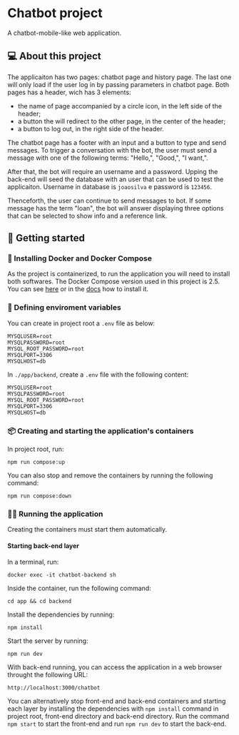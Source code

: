 # Chatbot project
A chatbot-mobile-like web application.
## 💻 About this project
The applicaiton has two pages: chatbot page and history page. The last one will only load if the user log in by passing parameters in chatbot page. Both pages has a header, wich has 3 elements:

- the name of page accompanied by a circle icon, in the left side of the header;
- a button the will redirect to the other page, in the center of the header;
- a button to log out, in the right side of the header.

The chatbot page has a footer with an input and a button to type and send messages. To trigger a conversation with the bot, the user must send a message with one of the following terms: "Hello,", "Good,", "I want,". 

After that, the bot will require an username and a password. Upping the back-end will seed the database with an user that can be used to test the applicaiton. Username in database is `joaosilva` e password is `123456`.

Thenceforth, the user can continue to send messages to bot. If some message has the term "loan", the bot will answer displaying three options that can be selected to show info and a reference link.

## 🏁 Getting started
### 🐳 Installing Docker and Docker Compose
As the project is containerized, to run the application you will need to install both softwares. The Docker Compose version used in this project is 2.5. 
You can see [here](https://www.digitalocean.com/community/tutorials/how-to-install-and-use-docker-compose-on-ubuntu-20-04-pt) or in the [docs](https://docs.docker.com/compose/install/) how to install it.

### 🌱 Defining enviroment variables
You can create in project root a `.env` file as below:
```
MYSQLUSER=root
MYSQLPASSWORD=root
MYSQL_ROOT_PASSWORD=root
MYSQLPORT=3306 
MYSQLHOST=db
```
In `./app/backend`, create a `.env` file with the following content:
```
MYSQLUSER=root
MYSQLPASSWORD=root
MYSQL_ROOT_PASSWORD=root
MYSQLPORT=3306 
MYSQLHOST=db
```

### 📦 Creating and starting the application's containers
In project root, run:
```
npm run compose:up
``` 
You can also stop and remove the containers by running the following command:
```
npm run compose:down
```

### 🏃‍♀️ Running the application
Creating the containers must start them automatically.
#### Starting back-end layer
In a terminal, run:
```
docker exec -it chatbot-backend sh
```
Inside the container, run the following command:
```
cd app && cd backend
```
Install the dependencies by running:
```
npm install
```
Start the server by running:
```
npm run dev
```
With back-end running, you can access the application in a web browser throught the following URL:
```
http://localhost:3000/chatbot
```

You can alternatively stop front-end and back-end containers and starting each layer by installing the dependencies with `npm install` command in project root, front-end directory and back-end directory. Run the command `npm start` to start the front-end and run `npm run dev` to start the back-end. 
